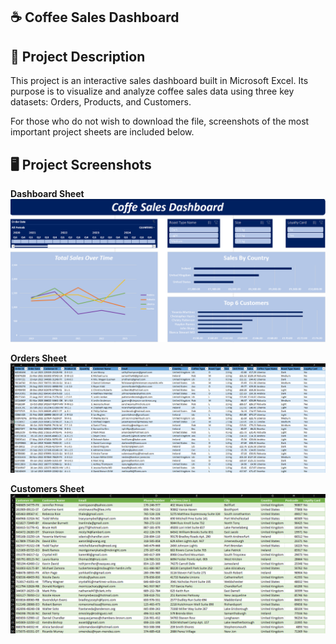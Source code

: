 ## ☕ Coffee Sales Dashboard

## 📌 Project Description
This project is an interactive sales dashboard built in Microsoft Excel. 
Its purpose is to visualize and analyze coffee sales data using three key datasets: Orders, Products, and Customers.

For those who do not wish to download the file, screenshots of the most important project sheets are included below.

## 🖥️ Project Screenshots

**Dashboard Sheet**  
![Dashboard Screenshot](Dashboard%20Screenshot.png)

**Orders Sheet**  
![Orders Screenshot](Orders%20Screenshot.png)

**Customers Sheet**  
![Customers Screenshot](Customers%20Screenshot.png)